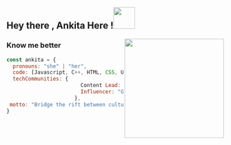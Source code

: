 <h2> Hey there , Ankita Here !<img src="https://media.giphy.com/media/mGcNjsfWAjY5AEZNw6/giphy.gif" width="50"></h2>

<img align='right' src="https://media.giphy.com/media/5oaCraSuBkkvC6jSMk/giphy.gif" width="230">

###  Know me better  

```javascript
const ankita = {
  pronouns: "she" | "her",
  code: [Javascript, C++, HTML, CSS, UX/UI, Python, Java,Machine Learning],
  techCommunities: {
                        Content Lead: "Design&Code",
                        Influencer: "Google Crowdsource",
                      },
 motto: "Bridge the rift between culture and Technology!"
}
```
